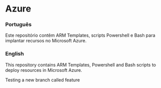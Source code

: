 # Azure

### Português
Este repositório contêm ARM Templates, scripts Powershell e Bash para implantar recursos no Microsoft Azure.

### English
This repository contains ARM Templates, Powershell and Bash scripts to deploy resources in Microsoft Azure.

Testing a new branch called feature